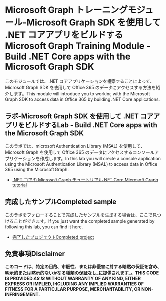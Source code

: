 # <a name="microsoft-graph-training-module---build-net-core-apps-with-the-microsoft-graph-sdk"></a><span data-ttu-id="114fe-101">Microsoft Graph トレーニングモジュール-Microsoft Graph SDK を使用して .NET コアアプリをビルドする</span><span class="sxs-lookup"><span data-stu-id="114fe-101">Microsoft Graph Training Module - Build .NET Core apps with the Microsoft Graph SDK</span></span>

<span data-ttu-id="114fe-102">このモジュールでは、.NET コアアプリケーションを構築することによって、Microsoft Graph SDK を使用して Office 365 のデータにアクセスする方法を紹介します。</span><span class="sxs-lookup"><span data-stu-id="114fe-102">This module will introduce you to working with the Microsoft Graph SDK to access data in Office 365 by building .NET Core applications.</span></span>

## <a name="lab---build-net-core-apps-with-the-microsoft-graph-sdk"></a><span data-ttu-id="114fe-103">ラボ-Microsoft Graph SDK を使用して .NET コアアプリをビルドする</span><span class="sxs-lookup"><span data-stu-id="114fe-103">Lab - Build .NET Core apps with the Microsoft Graph SDK</span></span>

<span data-ttu-id="114fe-104">このラボでは、microsoft Authentication Library (MSAL) を使用して、Microsoft Graph を使用して Office 365 のデータにアクセスするコンソールアプリケーションを作成します。</span><span class="sxs-lookup"><span data-stu-id="114fe-104">In this lab you will create a console application using the Microsoft Authentication Library (MSAL) to access data in Office 365 using the Microsoft Graph.</span></span>

- [<span data-ttu-id="114fe-105">.NET コアの Microsoft Graph チュートリアル</span><span class="sxs-lookup"><span data-stu-id="114fe-105">.NET Core Microsoft Graph tutorial</span></span>](https://docs.microsoft.com/graph/tutorials/dotnet-core)

## <a name="completed-sample"></a><span data-ttu-id="114fe-106">完成したサンプル</span><span class="sxs-lookup"><span data-stu-id="114fe-106">Completed sample</span></span>

<span data-ttu-id="114fe-107">このラボをフォローすることで完成したサンプルを生成する場合は、ここで見つけることができます。</span><span class="sxs-lookup"><span data-stu-id="114fe-107">If you just want the completed sample generated by following this lab, you can find it here.</span></span>

- [<span data-ttu-id="114fe-108">完了したプロジェクト</span><span class="sxs-lookup"><span data-stu-id="114fe-108">Completed project</span></span>](demo)

## <a name="disclaimer"></a><span data-ttu-id="114fe-109">免責事項</span><span class="sxs-lookup"><span data-stu-id="114fe-109">Disclaimer</span></span>

<span data-ttu-id="114fe-110">**このコードは、特定の目的、市販性、または非侵害に対する暗黙の保証を含め、明示的または黙示的ないかなる種類の保証なし_に提供されます_。**</span><span class="sxs-lookup"><span data-stu-id="114fe-110">**THIS CODE IS PROVIDED _AS IS_ WITHOUT WARRANTY OF ANY KIND, EITHER EXPRESS OR IMPLIED, INCLUDING ANY IMPLIED WARRANTIES OF FITNESS FOR A PARTICULAR PURPOSE, MERCHANTABILITY, OR NON-INFRINGEMENT.**</span></span>
